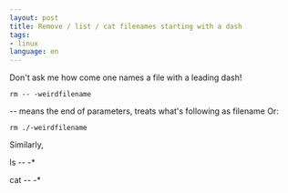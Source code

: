 ```yaml
---
layout: post
title: Remove / list / cat filenames starting with a dash
tags:
- linux
language: en
---
```

Don't ask me how come one names a file with a leading dash!

    rm -- -weirdfilename

-- means the end of parameters, treats what's following as filename
Or:

    rm ./-weirdfilename

Similarly,

  ls -- -*

  cat -- -*
